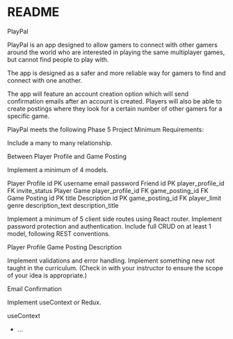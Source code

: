 # README
PlayPal

PlayPal is an app designed to allow gamers to connect with other gamers around the world who are interested in playing the same multiplayer games, but cannot find people to play with. 

The app is designed as a safer and more reliable way for gamers to find and connect with one another.

The app will feature an account creation option which will send confirmation emails after an account is created. Players will also be able to create postings where they look for a certain number of other gamers for a specific game. 

PlayPal meets the following Phase 5 Project Minimum Requirements:

Include a many to many relationship.

Between Player Profile and Game Posting 

Implement a minimum of 4 models.

Player Profile 
    id PK
    username
    email
    password
Friend
    id PK
    player_profile_id FK
    invite_status
Player Game
    player_profile_id FK
    game_posting_id FK
Game Posting 
    id PK
    title
Description 
    id PK
    game_posting_id FK
    player_limit
    genre
    description_text
    description_title

Implement a minimum of 5 client side routes using React router.
Implement password protection and authentication.
Include full CRUD on at least 1 model, following REST conventions. 

Player Profile 
Game Posting 
Description

Implement validations and error handling.
Implement something new not taught in the curriculum. (Check in with your instructor to ensure the scope of your idea is appropriate.)

Email Confirmation 

Implement useContext or Redux.

useContext

* ...
